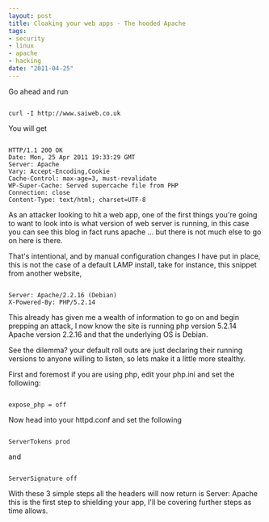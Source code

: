 ```yaml
--- 
layout: post
title: Cloaking your web apps - The hooded Apache
tags: 
- security
- linux
- apache
- hacking
date: "2011-04-25"
---
```

<p>Go ahead and run</p>
<p><code bash>
curl -I http://www.saiweb.co.uk
</code></p>
<p>You will get </p>
<p><code>
HTTP/1.1 200 OK
Date: Mon, 25 Apr 2011 19:33:29 GMT
Server: Apache
Vary: Accept-Encoding,Cookie
Cache-Control: max-age=3, must-revalidate
WP-Super-Cache: Served supercache file from PHP
Connection: close
Content-Type: text/html; charset=UTF-8
</code></p>
<p>As an attacker looking to hit a web app, one of the first things you're going to want to look into is what version of web server is running, in this case you can see this blog in fact runs apache ... but there is not much else to go on here is there.</p>
<p>That's intentional, and by manual configuration changes I have put in place, this is not the case of a default LAMP install, take for instance, this snippet from another website,</p>
<p><code>
Server: Apache/2.2.16 (Debian)
X-Powered-By: PHP/5.2.14
</code></p>
<p>This already has given me a wealth of information to go on and begin prepping an attack, I now know the site is running php version 5.2.14 Apache version 2.2.16 and that the underlying OS is Debian.</p>

See the dilemma? your default roll outs are just declaring their running versions to anyone willing to listen, so lets make it a little more stealthy.

First and foremost if you are using php, edit your php.ini and set the following:

<code>
expose_php = off
</code>

Now head into your httpd.conf and set the following

<code>
ServerTokens prod
</code>

and

<code>
ServerSignature off
</code>

With these 3 simple steps all the headers will now return is Server: Apache this is the first step to shielding your app, I'll be covering further steps as time allows.



